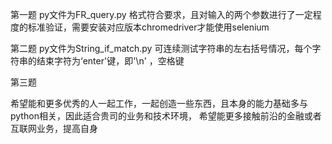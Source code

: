 第一题
py文件为FR_query.py 格式符合要求，且对输入的两个参数进行了一定程度的标准验证，需要安装对应版本chromedriver才能使用selenium

第二题
py文件为String_if_match.py 可连续测试字符串的左右括号情况，每个字符串的结束字符为‘enter'键，即'\n' ，空格键

第三题

希望能和更多优秀的人一起工作，一起创造一些东西，且本身的能力基础多与python相关，因此适合贵司的业务和技术环境，
希望能更多接触前沿的金融或者互联网业务，提高自身